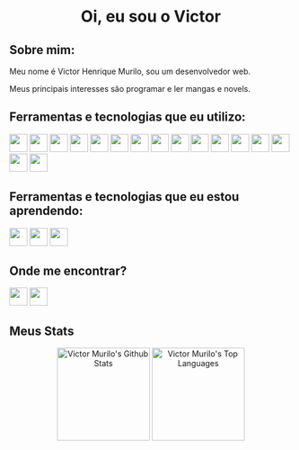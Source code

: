 <h1 align="center">Oi, eu sou o Victor</h1>

<h2>Sobre mim:</h2>
<div>
<p>Meu nome é Victor Henrique Murilo, sou um desenvolvedor web.</p>
<p>Meus principais interesses são programar e ler mangas e novels.</p>
</div>

<h2>Ferramentas e tecnologias que eu utilizo:</h2>
<div>
  <a href="https://nodejs.org/"><img height="32px" src="https://img.shields.io/badge/node.js-6DA55F?style=for-the-badge&logo=node.js&logoColor=white"></a>
  <a href="https://www.w3.org/Style/CSS/Overview.en.html"><img height="32px" src="https://img.shields.io/badge/css3-%231572B6.svg?style=for-the-badge&logo=css3&logoColor=white"></a>
  <a href="https://www.typescriptlang.org/"><img height="32px" src="https://img.shields.io/badge/typescript-%23007ACC.svg?style=for-the-badge&logo=typescript&logoColor=white"></a>
  <a href="https://www.python.org/"><img height="32px" src="https://img.shields.io/badge/python-3670A0?style=for-the-badge&logo=python&logoColor=ffdd54"></a>
  <a href="https://www.mysql.com/"><img height="32px" src="https://img.shields.io/badge/mysql-%2300f.svg?style=for-the-badge&logo=mysql&logoColor=white"></a>
  <a href="https://www.mongodb.com/"><img height="32px" src="https://img.shields.io/badge/MongoDB-%234ea94b.svg?style=for-the-badge&logo=mongodb&logoColor=white"></a>
  <a href="https://swagger.io/"><img height="32px" src="https://img.shields.io/badge/-Swagger-%23Clojure?style=for-the-badge&logo=swagger&logoColor=white"></a>
  <a href="https://react.dev/"><img height="32px" src="https://img.shields.io/badge/react-%2320232a.svg?style=for-the-badge&logo=react&logoColor=%2361DAFB"></a>
  <a href="https://expressjs.com/"><img height="32px" src="https://img.shields.io/badge/express.js-%23404d59.svg?style=for-the-badge&logo=express&logoColor=%2361DAFB"></a>
  <a href="https://jwt.io/"><img height="32px" src="https://img.shields.io/badge/JWT-black?style=for-the-badge&logo=JSON%20web%20tokens"></a>
  <a href="https://mochajs.org/"><img height="32px" src="https://img.shields.io/badge/-mocha-%238D6748?style=for-the-badge&logo=mocha&logoColor=white"></a>
  <a href="https://jestjs.io/"><img height="32px" src="https://img.shields.io/badge/-jest-%23C21325?style=for-the-badge&logo=jest&logoColor=white"></a>
  <a href="https://www.docker.com/"><img height="32px" src="https://img.shields.io/badge/docker-%230db7ed.svg?style=for-the-badge&logo=docker&logoColor=white"></a>
  <a href="https://git-scm.com/"><img height="32px" src="https://img.shields.io/badge/git-%23F05033.svg?style=for-the-badge&logo=git&logoColor=white"></a>
  <a href="https://github.com/"><img height="32px" src="https://img.shields.io/badge/github-%23121011.svg?style=for-the-badge&logo=github&logoColor=white"></a>
  <a href="https://www.npmjs.com/"><img height="32px" src="https://img.shields.io/badge/NPM-%23CB3837.svg?style=for-the-badge&logo=npm&logoColor=white"></a>
</div>

<h2>Ferramentas e tecnologias que eu estou aprendendo:</h2>
<div>
  <a href="https://www.java.com/"><img height="32px" src="https://img.shields.io/badge/java-%23ED8B00.svg?style=for-the-badge&logo=openjdk&logoColor=white"></a>
  <a href="https://angular.io/"><img height="32px" src="https://img.shields.io/badge/angular-%23DD0031.svg?style=for-the-badge&logo=angular&logoColor=white"></a>
  <a href="https://aws.amazon.com/"><img height="32px" src="https://img.shields.io/badge/AWS-%23FF9900.svg?style=for-the-badge&logo=amazon-aws&logoColor=white"></a>
</div>

<h2>Onde me encontrar?</h2>

<div>
<a href="https://www.linkedin.com/in/victor-murilo-dev/"><img height="32px" src="https://img.shields.io/badge/linkedin-%230077B5.svg?style=for-the-badge&logo=linkedin&logoColor=white"></a>
<a href="mailto:victor2706.vm@gmail.com"><img height="32px" src="https://img.shields.io/badge/Gmail-D14836?style=for-the-badge&logo=gmail&logoColor=white"></a>


</div>

<h2 align="left">Meus Stats</h2>
<div align="center">
		<a href="https://github.com/VictorMurilo23/github-readme-stats"><img height="165em" alt="Victor Murilo's Github Stats" src="https://github-readme-stats.vercel.app/api?username=victormurilo23&count_private=true&show_icons=true&theme=dracula" /></a>
		<a href="https://github.com/VictorMurilo23/github-readme-stats"><img height="165em" alt="Victor Murilo's Top Languages" src="https://github-readme-stats.vercel.app/api/top-langs/?username=victormurilo23&layout=compact&theme=dracula"></a>
</div>
